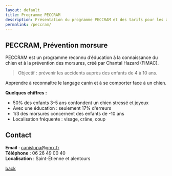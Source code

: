 ```yaml
---
layout: default
title: Programme PECCRAM
description: Présentation du programme PECCRAM et des tarifs pour les ateliers PECCRAM
permalink: /peccram/
---
```


## PECCRAM, Prévention morsure

PECCRAM est un programme reconnu d’éducation à la connaissance du chien et à la prévention des morsures, créé par Chantal Hazard (FIMAC).

> Objectif : prévenir les accidents auprès des enfants de 4 à 10 ans.

Apprendre à reconnaître le langage canin et à se comporter face à un chien.

**Quelques chiffres :**  
- 50% des enfants 3–5 ans confondent un chien stressé et joyeux  
- Avec une éducation : seulement 17% d'erreurs  
- 1/3 des morsures concernent des enfants de -10 ans  
- Localisation fréquente : visage, crâne, coup

## Contact

**Email** : canislupa@gmx.fr  
**Téléphone** : 06 26 49 00 40  
**Localisation** : Saint-Étienne et alentours


[back](./)
